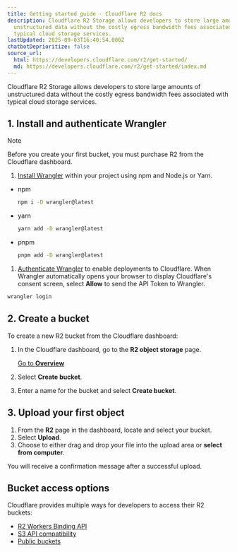 ```yaml
---
title: Getting started guide · Cloudflare R2 docs
description: Cloudflare R2 Storage allows developers to store large amounts of
  unstructured data without the costly egress bandwidth fees associated with
  typical cloud storage services.
lastUpdated: 2025-09-03T16:40:54.000Z
chatbotDeprioritize: false
source_url:
  html: https://developers.cloudflare.com/r2/get-started/
  md: https://developers.cloudflare.com/r2/get-started/index.md
---
```


Cloudflare R2 Storage allows developers to store large amounts of unstructured data without the costly egress bandwidth fees associated with typical cloud storage services.

## 1. Install and authenticate Wrangler

Note

Before you create your first bucket, you must purchase R2 from the Cloudflare dashboard.

1. [Install Wrangler](https://developers.cloudflare.com/workers/wrangler/install-and-update/) within your project using npm and Node.js or Yarn.

* npm

  ```sh
  npm i -D wrangler@latest
  ```

* yarn

  ```sh
  yarn add -D wrangler@latest
  ```

* pnpm

  ```sh
  pnpm add -D wrangler@latest
  ```

1. [Authenticate Wrangler](https://developers.cloudflare.com/workers/wrangler/commands/#login) to enable deployments to Cloudflare. When Wrangler automatically opens your browser to display Cloudflare's consent screen, select **Allow** to send the API Token to Wrangler.

```txt
wrangler login
```

## 2. Create a bucket

To create a new R2 bucket from the Cloudflare dashboard:

1. In the Cloudflare dashboard, go to the **R2 object storage** page.

   [Go to **Overview**](https://dash.cloudflare.com/?to=/:account/r2/overview)

2. Select **Create bucket**.

3. Enter a name for the bucket and select **Create bucket**.

## 3. Upload your first object

1. From the **R2** page in the dashboard, locate and select your bucket.
2. Select **Upload**.
3. Choose to either drag and drop your file into the upload area or **select from computer**.

You will receive a confirmation message after a successful upload.

## Bucket access options

Cloudflare provides multiple ways for developers to access their R2 buckets:

* [R2 Workers Binding API](https://developers.cloudflare.com/r2/api/workers/workers-api-usage/)
* [S3 API compatibility](https://developers.cloudflare.com/r2/api/s3/api/)
* [Public buckets](https://developers.cloudflare.com/r2/buckets/public-buckets/)
